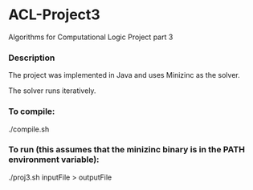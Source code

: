 # ACL-Project3
 Algorithms for Computational Logic Project part 3
 
 ### Description
 The project was implemented in Java and uses Minizinc as the solver.
  
 The solver runs iteratively.
 
 ### To compile:
 ./compile.sh   
 
 ### To run (this assumes that the minizinc binary is in the PATH environment variable):
 ./proj3.sh inputFile > outputFile
